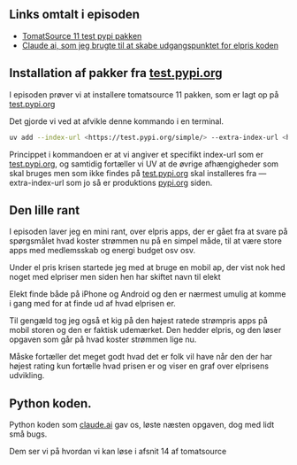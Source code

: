 ## Links omtalt i episoden

- [TomatSource 11 test pypi pakken](https://test.pypi.org/project/tomatsource11/)
- [Claude ai, som jeg brugte til at skabe udgangspunktet for elpris koden](https://claude.ai/new)



## Installation af pakker fra [test.pypi.org](http://test.pypi.org)

I episoden prøver vi at installere tomatsource 11 pakken, som er lagt op på [test.pypi.org](http://test.pypi.org)

Det gjorde vi ved at afvikle denne kommando i en terminal.

```bash
uv add --index-url <https://test.pypi.org/simple/> --extra-index-url <https://pypi.org/simple/> tomatsource11
```

Princippet i kommandoen er at vi angiver et specifikt index-url som er [test.pypi.org](http://test.pypi.org), og samtidig fortæller vi UV at de øvrige afhængigheder som skal bruges men som ikke findes på [test.pypi.org](http://test.pypi.org) skal installeres fra —extra-index-url som jo så er produktions [pypi.org](http://pypi.org) siden.

## Den lille rant

I episoden laver jeg en mini rant, over elpris apps, der er gået fra at svare på spørgsmålet hvad koster strømmen nu på en simpel måde, til at være store apps med medlemsskab og energi budget osv osv.

Under el pris krisen startede jeg med at bruge en mobil ap, der vist nok hed noget med elpriser men siden hen har skiftet navn til elekt

Elekt finde både på iPhone og Android og den er nærmest umulig at komme i gang med for at finde ud af hvad elprisen er.

Til gengæld tog jeg også et kig på den højest ratede strømpris apps på mobil storen og den er faktisk udemærket. Den hedder elpris, og den løser opgaven som går på hvad koster strømmen lige nu.

Måske fortæller det meget godt hvad det er folk vil have når den der har højest rating kun fortælle hvad prisen er og viser en graf over elprisens udvikling.

## Python koden.

Python koden som [claude.ai](http://claude.ai) gav os, løste næsten opgaven, dog med lidt små bugs.

Dem ser vi på hvordan vi kan løse i afsnit 14 af tomatsource